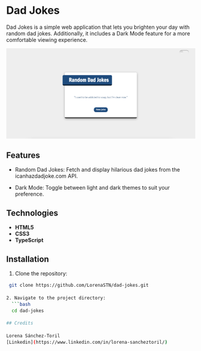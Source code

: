 # Dad Jokes

Dad Jokes is a simple web application that lets you brighten your day with random dad jokes. Additionally, it includes a Dark Mode feature for a more comfortable viewing experience.

![Dad Jokes Application](src/images/capture.png "Preview of Dad Jokes application")

## Features

- Random Dad Jokes: Fetch and display hilarious dad jokes from the icanhazdadjoke.com API.

- Dark Mode: Toggle between light and dark themes to suit your preference.

## Technologies

- **HTML5**
- **CSS3**
- **TypeScript**

## Installation

1. Clone the repository:
  ```bash
   git clone https://github.com/LorenaSTN/dad-jokes.git

2. Navigate to the project directory:
    ```bash
    cd dad-jokes

## Credits 

Lorena Sánchez-Toril
[Linkedin](https://www.linkedin.com/in/lorena-sancheztoril/)





